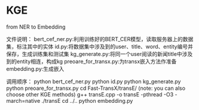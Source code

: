 # KGE
from NER to Embedding

文件说明：
  bert_cef_ner.py:利用训练好的BERT_CER模型，读取服务器上的数据集，标注其中的实体
  id.py:将数据集中涉及到的user、title、word、entity编号并保存，生成训练集和测试集
  kg_generate.py:将同一个user阅读的新闻title中涉及到的entity相连，构成kg
  preoare_for_transx.py:为transx嵌入方法作准备
  embedding.py:生成嵌入
  
调用顺序：
  python bert_cef_ner.py
  python id.py
  python kg_generate.py
  python preoare_for_transx.py
  cd Fast-TransX/transE/ (note: you can also choose other KGE methods)
  g++ transE.cpp -o transE -pthread -O3 -march=native
  ./transE
  cd ../..
  python embedding.py
